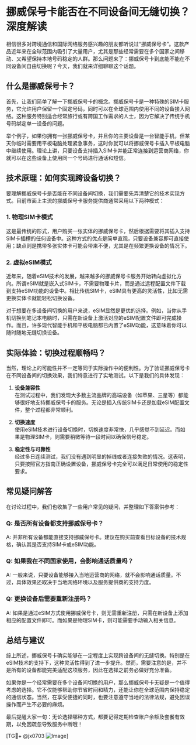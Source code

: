 # 挪威保号卡能否在不同设备间无缝切换？深度解读

相信很多对跨境通信和国际网络服务感兴趣的朋友都听说过“挪威保号卡”。这款产品近年来在全球范围内吸引了大量用户，尤其是那些经常需要在多个国家之间移动、又希望保持本地号码稳定的人群。那么问题来了：挪威保号卡到底能不能在不同设备间自由切换呢？今天，我们就来详细聊聊这个话题。

## 什么是挪威保号卡？

首先，让我们简单了解一下挪威保号卡的概念。挪威保号卡是一种特殊的SIM卡服务，它允许用户保留一个固定号码，同时可以在全球范围内使用不同的设备接入网络。这种服务特别适合经常旅行或有跨国工作需求的人士，因为它解决了传统手机号码绑定单一设备的问题。

举个例子，如果你拥有一张挪威保号卡，并且你的主要设备是一台智能手机，但某天你临时需要用平板电脑处理紧急事务，这时你就可以将挪威保号卡插入平板电脑中继续使用。理论上讲，只要设备支持插入SIM卡并能正常连接到运营商网络，你就可以在这些设备上使用同一个号码进行通话和短信。

## 技术原理：如何实现跨设备切换？

要理解挪威保号卡是否能在不同设备间切换，我们需要先弄清楚它的技术实现方式。目前市面上主流的挪威保号卡服务提供商通常采用以下两种模式：

### 1. 物理SIM卡模式
这是最传统的形式，用户购买一张实体的挪威保号卡，然后根据需要将其插入支持SIM卡插槽的任何设备中。这种方式的优点是简单直观，只要设备兼容即可直接使用；缺点则是携带多张实体卡可能会带来不便，尤其是在频繁更换设备的情况下。

### 2. 虚拟eSIM模式
近年来，随着eSIM技术的发展，越来越多的挪威保号卡服务开始转向虚拟化方向。所谓eSIM就是嵌入式SIM卡，不需要物理卡片，而是通过远程配置文件下载到支持eSIM功能的设备中。相比传统SIM卡，eSIM具有更高的灵活性，比如无需更换实体卡就能轻松切换设备。

对于想要在多设备间切换的用户来说，eSIM显然是更优的选择。例如，当你从手机切换到笔记本电脑时，只需在新设备上激活对应的eSIM配置文件即可完成操作。而且，许多现代智能手机和平板电脑都已内置了eSIM功能，这意味着你可以随时随地无缝切换设备。

## 实际体验：切换过程顺畅吗？

当然，理论上的可能性并不一定等同于实际操作中的便利性。为了验证挪威保号卡在不同设备间的切换效果，我们特意进行了实地测试。以下是我们的具体发现：

1. **设备兼容性**  
   在测试过程中，我们发现大多数主流品牌的高端设备（如苹果、三星等）都能够很好地支持挪威保号卡的服务。无论是插入传统SIM卡还是加载eSIM配置文件，整个过程都非常顺利。

2. **切换速度**  
   使用eSIM技术进行设备切换时，切换速度非常快，几乎感觉不到延迟。而如果是物理SIM卡，则需要稍微等待一段时间以确保信号稳定。

3. **稳定性与可靠性**  
   经过多日连续测试，我们没有遇到明显的掉线或者连接失败的情况。这表明，只要按照官方指南正确设置设备，挪威保号卡完全可以满足日常使用的稳定性要求。

## 常见疑问解答

在讨论过程中，我们也收集了一些用户常见的疑问，并整理如下答案供参考：

### Q: 是否所有设备都支持挪威保号卡？
A: 并非所有设备都能直接支持挪威保号卡。建议在购买前查看目标设备的技术规格，确认其是否支持SIM卡或eSIM功能。

### Q: 如果我在不同国家使用，会影响通话质量吗？
A: 一般来说，只要设备能够接入当地运营商的网络，就不会影响通话质量。不过，具体效果还取决于当地网络环境以及服务提供商的支持力度。

### Q: 更换设备后需要重新注册吗？
A: 如果是通过eSIM方式使用挪威保号卡，则无需重新注册，只需在新设备上添加相应的配置文件即可。而如果是物理SIM卡，则可能需要手动输入相关信息。

## 总结与建议

综上所述，挪威保号卡确实能够在一定程度上实现跨设备间的无缝切换。特别是在eSIM技术的支持下，这种灵活性得到了进一步提升。然而，需要注意的是，并不是所有的设备都能完美适配这项服务，因此在选择之前务必做好充分准备。

如果你是一个经常需要在多个设备间切换的用户，那么挪威保号卡无疑是一个值得考虑的选择。它不仅能够帮助你节省时间和精力，还能让你在全球范围内保持稳定的通信状态。当然，在享受便捷的同时，也要注意遵守当地的法律法规，避免因误操作而产生不必要的麻烦。

最后提醒大家一句：无论选择哪种方式，都要记得定期检查账户余额及套餐有效期，以免因疏忽导致服务中断哦！

[TG💪+ @jx0703 ![Image](https://github.com/user-attachments/assets/dbca1d08-cadb-493c-b0ec-ad6f7a83f270)]